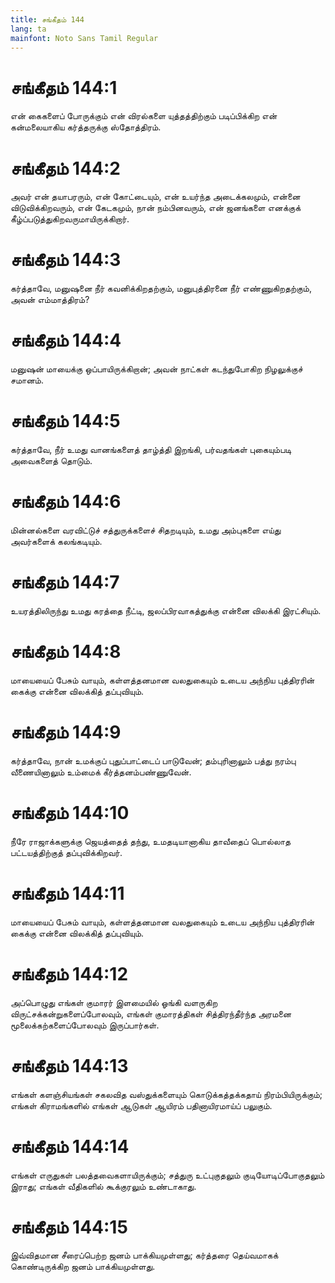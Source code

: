```yaml
---
title: சங்கீதம் 144
lang: ta
mainfont: Noto Sans Tamil Regular
---
```


# சங்கீதம் 144:1

என் கைகளைப் போருக்கும் என் விரல்களை யுத்தத்திற்கும் படிப்பிக்கிற என் கன்மலையாகிய கர்த்தருக்கு ஸ்தோத்திரம்.

# சங்கீதம் 144:2

அவர் என் தயாபரரும், என் கோட்டையும், என் உயர்ந்த அடைக்கலமும், என்னை விடுவிக்கிறவரும், என் கேடகமும், நான் நம்பினவரும், என் ஜனங்களை எனக்குக் கீழ்ப்படுத்துகிறவருமாயிருக்கிறார்.

# சங்கீதம் 144:3

கர்த்தாவே, மனுஷனை நீர் கவனிக்கிறதற்கும், மனுபுத்திரனை நீர் எண்ணுகிறதற்கும், அவன் எம்மாத்திரம்?

# சங்கீதம் 144:4

மனுஷன் மாயைக்கு ஒப்பாயிருக்கிறான்; அவன் நாட்கள் கடந்துபோகிற நிழலுக்குச் சமானம்.

# சங்கீதம் 144:5

கர்த்தாவே, நீர் உமது வானங்களைத் தாழ்த்தி இறங்கி, பர்வதங்கள் புகையும்படி அவைகளைத் தொடும்.

# சங்கீதம் 144:6

மின்னல்களை வரவிட்டுச் சத்துருக்களைச் சிதறடியும், உமது அம்புகளை எய்து அவர்களைக் கலங்கடியும்.

# சங்கீதம் 144:7

உயரத்திலிருந்து உமது கரத்தை நீட்டி, ஜலப்பிரவாகத்துக்கு என்னை விலக்கி இரட்சியும்.

# சங்கீதம் 144:8

மாயையைப் பேசும் வாயும், கள்ளத்தனமான வலதுகையும் உடைய அந்நிய புத்திரரின் கைக்கு என்னை விலக்கித் தப்புவியும்.

# சங்கீதம் 144:9

கர்த்தாவே, நான் உமக்குப் புதுப்பாட்டைப் பாடுவேன்; தம்புரினாலும் பத்து நரம்பு வீணையினாலும் உம்மைக் கீர்த்தனம்பண்ணுவேன்.

# சங்கீதம் 144:10

நீரே ராஜாக்களுக்கு ஜெயத்தைத் தந்து, உமதடியானாகிய தாவீதைப் பொல்லாத பட்டயத்திற்குத் தப்புவிக்கிறவர்.

# சங்கீதம் 144:11

மாயையைப் பேசும் வாயும், கள்ளத்தனமான வலதுகையும் உடைய அந்நிய புத்திரரின் கைக்கு என்னை விலக்கித் தப்புவியும்.

# சங்கீதம் 144:12

அப்பொழுது எங்கள் குமாரர் இளமையில் ஓங்கி வளருகிற விருட்சக்கன்றுகளைப்போலவும், எங்கள் குமாரத்திகள் சித்திரந்தீர்ந்த அரமனை மூலைக்கற்களைப்போலவும் இருப்பார்கள்.

# சங்கீதம் 144:13

எங்கள் களஞ்சியங்கள் சகலவித வஸ்துக்களையும் கொடுக்கத்தக்கதாய் நிரம்பியிருக்கும்; எங்கள் கிராமங்களில் எங்கள் ஆடுகள் ஆயிரம் பதினாயிரமாய்ப் பலுகும்.

# சங்கீதம் 144:14

எங்கள் எருதுகள் பலத்தவைகளாயிருக்கும்; சத்துரு உட்புகுதலும் குடியோடிப்போகுதலும் இராது; எங்கள் வீதிகளில் கூக்குரலும் உண்டாகாது.

# சங்கீதம் 144:15

இவ்விதமான சீரைப்பெற்ற ஜனம் பாக்கியமுள்ளது; கர்த்தரை தெய்வமாகக் கொண்டிருக்கிற ஜனம் பாக்கியமுள்ளது.

